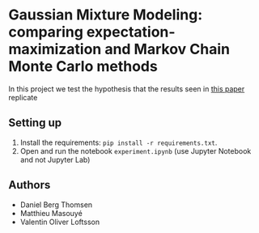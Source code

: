 # Gaussian Mixture Modeling: comparing expectation-maximization and Markov Chain Monte Carlo methods
In this project we test the hypothesis that the results seen in [this paper](https://arxiv.org/pdf/1811.08413.pdf) replicate

## Setting up
1. Install the requirements: `pip install -r requirements.txt`.
2. Open and run the notebook `experiment.ipynb` (use Jupyter Notebook and not Jupyter Lab)

## Authors
* Daniel Berg Thomsen
* Matthieu Masouyé
* Valentin Oliver Loftsson
